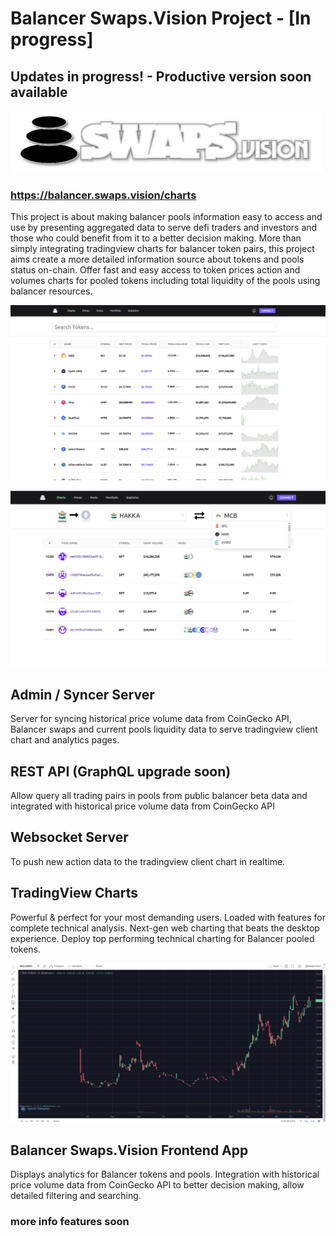 # Balancer Swaps.Vision Project - [In progress]
## Updates in progress! - Productive version soon available

![Balancer Swaps.Vision](/docs/images/logo_balancer_swaps_vision_500px.png "Balancer Swaps.Vision")
### https://balancer.swaps.vision/charts
This project is about making balancer pools information easy to access and use by presenting aggregated data to serve defi traders and investors and those who could benefit from it to a better decision making. More than simply integrating tradingview charts for balancer token pairs, this project aims create a more detailed information source about tokens and pools status on-chain. Offer fast and easy access to token prices action and volumes charts for pooled tokens including total liquidity of the pools using balancer resources.

![Token prices](/docs/images/tokenprices.png "Balancer token prices listing")

![Token/Pools routing](/docs/images/tokenpoolrouting.png "Balancer token/pools routing")

## Admin / Syncer Server

Server for syncing historical price volume data from CoinGecko API, Balancer swaps and current pools liquidity data to serve tradingview client chart and analytics pages.


## REST API (GraphQL upgrade soon)

Allow query all trading pairs in pools from public balancer beta data and integrated with historical price volume data from CoinGecko API


## Websocket Server

To push new action data to the tradingview client chart in realtime.


## TradingView Charts

Powerful & perfect for your most demanding users. Loaded with features for complete technical analysis. Next-gen web charting that beats the desktop experience. Deploy top performing technical charting for Balancer pooled tokens.

![Tradingview Charts](/docs/images/tradingview1.png "TradingView Charts for Balancer tokens pairs")


## Balancer Swaps.Vision Frontend App

Displays analytics for Balancer tokens and pools. Integration with historical price volume data from CoinGecko API to better decision making, allow detailed filtering and searching.

### more info features soon
